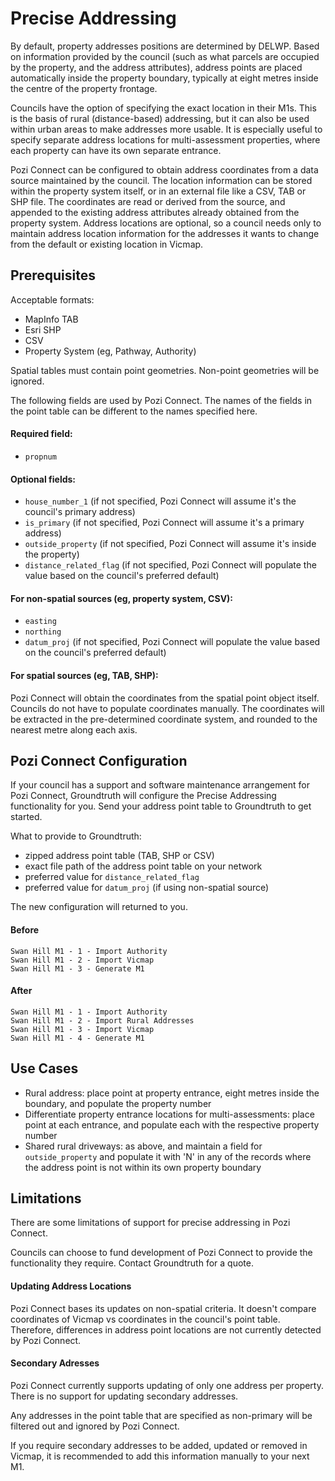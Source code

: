 # Precise Addressing

By default, property addresses positions are determined by DELWP. Based on information provided by the council (such as what parcels are occupied by the property, and the address attributes), address points are placed automatically inside the property boundary, typically at eight metres inside the centre of the property frontage.

Councils have the option of specifying the exact location in their M1s. This is the basis of rural (distance-based) addressing, but it can also be used within urban areas to make addresses more usable. It is especially useful to specify separate address locations for multi-assessment properties, where each property can have its own separate entrance.

Pozi Connect can be configured to obtain address coordinates from a data source maintained by the council. The location information can be stored within the property system itself, or in an external file like a CSV, TAB or SHP file. The coordinates are read or derived from the source, and appended to the existing address attributes already obtained from the property system. Address locations are optional, so a council needs only to maintain address location information for the addresses it wants to change from the default or existing location in Vicmap.

## Prerequisites

Acceptable formats:

* MapInfo TAB
* Esri SHP
* CSV
* Property System (eg, Pathway, Authority)

Spatial tables must contain point geometries. Non-point geometries will be ignored.

The following fields are used by Pozi Connect. The names of the fields in the point table can be different to the names specified here.

#### Required field:

* `propnum`

#### Optional fields:

* `house_number_1` (if not specified, Pozi Connect will assume it's the council's primary address)
* `is_primary` (if not specified, Pozi Connect will assume it's a primary address)
* `outside_property` (if not specified, Pozi Connect will assume it's inside the property)
* `distance_related_flag` (if not specified, Pozi Connect will populate the value based on the council's preferred default)

#### For non-spatial sources (eg, property system, CSV):

* `easting`
* `northing`
* `datum_proj` (if not specified, Pozi Connect will populate the value based on the council's preferred default)

#### For spatial sources (eg, TAB, SHP):

Pozi Connect will obtain the coordinates from the spatial point object itself. Councils do not have to populate coordinates manually. The coordinates will be extracted in the pre-determined coordinate system, and rounded to the nearest metre along each axis.

## Pozi Connect Configuration

If your council has a support and software maintenance arrangement for Pozi Connect, Groundtruth will configure the Precise Addressing functionality for you. Send your address point table to Groundtruth to get started.

What to provide to Groundtruth:

* zipped address point table (TAB, SHP or CSV)
* exact file path of the address point table on your network
* preferred value for `distance_related_flag`
* preferred value for `datum_proj` (if using non-spatial source)

The new configuration will returned to you.

#### Before

```
Swan Hill M1 - 1 - Import Authority
Swan Hill M1 - 2 - Import Vicmap
Swan Hill M1 - 3 - Generate M1
```

#### After

```
Swan Hill M1 - 1 - Import Authority
Swan Hill M1 - 2 - Import Rural Addresses
Swan Hill M1 - 3 - Import Vicmap
Swan Hill M1 - 4 - Generate M1
```

## Use Cases

* Rural address: place point at property entrance, eight metres inside the boundary, and populate the property number
* Differentiate property entrance locations for multi-assessments: place point at each entrance, and populate each with the respective property number
* Shared rural driveways: as above, and maintain a field for `outside_property` and populate it with 'N' in any of the records where the address point is not within its own property boundary

## Limitations

There are some limitations of support for precise addressing in Pozi Connect.

Councils can choose to fund development of Pozi Connect to provide the functionality they require. Contact Groundtruth for a quote.

#### Updating Address Locations

Pozi Connect bases its updates on non-spatial criteria. It doesn't compare coordinates of Vicmap vs coordinates in the council's point table. Therefore, differences in address point locations are not currently detected by Pozi Connect.

#### Secondary Adresses

Pozi Connect currently supports updating of only one address per property. There is no support for updating secondary addresses.

Any addresses in the point table that are specified as non-primary will be filtered out and ignored by Pozi Connect.

If you require secondary addresses to be added, updated or removed in Vicmap, it is recommended to add this information manually to your next M1.

